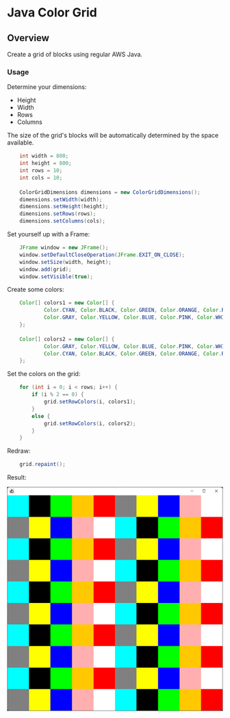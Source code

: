 # Java Color Grid

## Overview

Create a grid of blocks using regular AWS Java.

### Usage

Determine your dimensions:

 - Height
 - Width
 - Rows
 - Columns

The size of the grid's blocks will be automatically determined by the space available.

```java
    int width = 800;
    int height = 800;
    int rows = 10;
    int cols = 10;

    ColorGridDimensions dimensions = new ColorGridDimensions();
    dimensions.setWidth(width);
    dimensions.setHeight(height);
    dimensions.setRows(rows);
    dimensions.setColumns(cols);
```

Set yourself up with a Frame:

```java
    JFrame window = new JFrame();
    window.setDefaultCloseOperation(JFrame.EXIT_ON_CLOSE);
    window.setSize(width, height);
    window.add(grid);
    window.setVisible(true);
```

Create some colors:

```java
    Color[] colors1 = new Color[] {
            Color.CYAN, Color.BLACK, Color.GREEN, Color.ORANGE, Color.RED,
            Color.GRAY, Color.YELLOW, Color.BLUE, Color.PINK, Color.WHITE
    };

    Color[] colors2 = new Color[] {
            Color.GRAY, Color.YELLOW, Color.BLUE, Color.PINK, Color.WHITE,
            Color.CYAN, Color.BLACK, Color.GREEN, Color.ORANGE, Color.RED
    };
```

Set the colors on the grid:

```java
    for (int i = 0; i < rows; i++) {
        if (i % 2 == 0) {
            grid.setRowColors(i, colors1);
        }
        else {
            grid.setRowColors(i, colors2);
        }
    }
```

Redraw:

```java
    grid.repaint();
```

Result:

![Grid Example](assets/jcgrid.png)